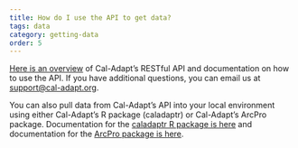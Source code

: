 ```yaml
---
title: How do I use the API to get data?
tags: data
category: getting-data
order: 5
---
```


[Here is an overview](https://berkeley-gif.github.io/caladapt-docs/) of Cal-Adapt’s RESTful API and documentation on how to use the API. If you have additional questions, you can email us at <support@cal-adapt.org>.

You can also pull data from Cal-Adapt’s API into your local environment using either Cal-Adapt’s R package (caladaptr) or Cal-Adapt’s ArcPro package. Documentation for the [caladaptr R package is here](https://ucanr-igis.github.io/caladaptr/) and documentation for the [ArcPro package is here](https://ucanr-igis.github.io/caladapt-py/).
